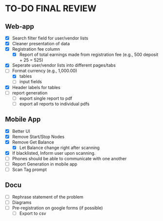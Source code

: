 # TO-DO FINAL REVIEW

## Web-app
- [x] Search filter field for user/vendor lists
- [x] Cleaner presentation of data
- [x] Registration fee column
    - [x] Report of total earnings made from registration fee (e.g., 500 deposit + 25 = 525)
- [x] Seperate user/vendor lists into different pages/tabs
- [ ] Format currency (e.g., 1,000.00)
    - [x] tables
    - [ ] input fields
- [x] Header labels for tables
- [ ] report generation
    - [ ] export single report to pdf
    - [ ] export all reports to individual pdfs

## Mobile App
- [x] Better UI
- [x] Remove Start/Stop Nodes
- [x] Remove Get Balance
    - [x] Let Balance change right after scanning
- [x] If blacklisted, Inform user upon scanning.
- [ ] Phones should be able to communicate with one another
- [ ] Report Generation in mobile app
- [ ] Scan Tag prompt

## Docu
- [ ] Rephrase statement of the problem
- [ ] Diagrams
- [ ] Pre-registration on google forms (if possible)
    - [ ] Export to csv
